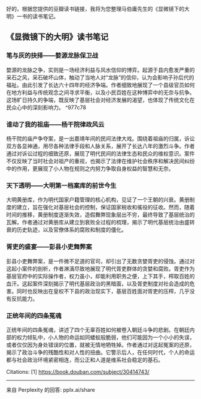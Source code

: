 好的，根据您提供的豆瓣读书链接，我将为您整理马伯庸先生的《显微镜下的大明》一书的读书笔记。

## 《显微镜下的大明》读书笔记

### 笔与灰的抉择——婺源龙脉保卫战

婺源的龙脉之争，实则是一场经济利益与风水信仰的博弈。起源于县内愈发严重的采石之风，采石破坏山体，触动了当地人对“龙脉”的信仰，认为会影响子孙后代的福祉。由此引发了长达六十四年的经济争端。作者细致地展现了一个县级官员如何在地方利益与传统观念之间寻求平衡，以及小民百姓在这种博弈中的无奈与抗争。这场旷日持久的争端，既反映了基层社会对经济发展的渴望，也体现了传统文化在民众心中的深刻影响力。 ^977c78

### 谁动了我的祖庙——杨干院律政风云

杨干院的庙产争夺案，是一出嘉靖年间的民间法律大戏。围绕着祖庙的归属，诉讼双方各显神通，用尽各种法律手段和人脉关系，展开了长达八年的激烈斗争。作者通过对诉讼过程的细致还原，展现了明代民间的法律生态和民众的维权意识。案件不仅反映了当时社会对祖产的重视，也揭示了法律在维护社会秩序和解决民间纠纷中的作用，更展现了小人物在规则之内努力争取自身权益的智慧和无奈。

### 天下透明——大明第一档案库的前世今生

大明黄册库，作为明代国家户籍管理的核心机构，见证了一个王朝的兴衰。黄册制度的建立，旨在强化对基层社会的控制，保证国家税收和徭役的征收。然而，随着时间的推移，黄册制度逐渐失效，造假舞弊现象层出不穷，最终导致了基层统治的瓦解。作者通过对黄册库从建立到衰败全过程的梳理，揭示了明代基层统治由盛转衰的历史轨迹，以及官僚体系的腐败和制度的僵化。

### 胥吏的盛宴——彭县小吏舞弊案

彭县小吏舞弊案，是一件微不足道的官司，却引出了无数贪婪胥吏的侵蚀。通过对这起小案件的剖析，作者淋漓尽致地展现了明代胥吏群体的贪婪和腐败。胥吏作为基层官府中的实际操作者，权力虽小，却能利用职务之便，上下其手，榨取百姓的血汗。这起案件深刻揭示了明代基层政治的黑暗面，以及胥吏制度对社会造成的危害。同时也反映出在皇权不下县的政治现实下，基层百姓面对胥吏的压榨，几乎没有反抗能力。

### 正统年间的四条冤魂

正统年间的四条冤魂，讲述了四个无辜百姓如何被卷入朝廷斗争的悲剧。在朝廷内部的权力倾轧中，小人物的命运如同蝼蚁般脆弱，他们可能因为一个小小的失误，或者仅仅因为身处错误的位置，就被无情地牺牲掉。作者通过对这起冤案的还原，揭示了政治斗争的残酷性和对人性的扭曲。它警示后人，在任何时代，个人的命运都与社会政治环境紧密相连，而公正和人道是维系社会稳定的基石。

Citations:
[1] https://book.douban.com/subject/30414743/

---
来自 Perplexity 的回答: pplx.ai/share